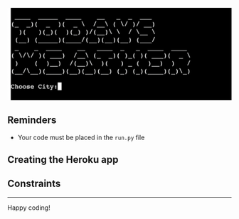 ![Todays Weather](images/game.png)



## Reminders

* Your code must be placed in the `run.py` file


## Creating the Heroku app


## Constraints


-----
Happy coding!